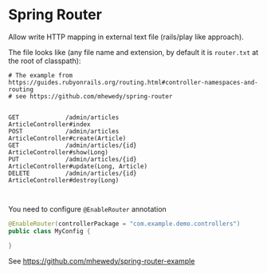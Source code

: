 # Spring Router

Allow write HTTP mapping in external text file (rails/play like approach).

The file looks like (any file name and extension, by default it is `router.txt` at the root of classpath):

```
# The example from https://guides.rubyonrails.org/routing.html#controller-namespaces-and-routing
# see https://github.com/mhewedy/spring-router


GET             /admin/articles	                    ArticleController#index
POST            /admin/articles	                    ArticleController#create(Article)
GET             /admin/articles/{id}	            ArticleController#show(Long)
PUT             /admin/articles/{id}	            ArticleController#update(Long, Article)
DELETE          /admin/articles/{id}	            ArticleController#destroy(Long)



```

You need to configure `@EnableRouter` annotation

```java
@EnableRouter(controllerPackage = "com.example.demo.controllers")
public class MyConfig {

}
```

See https://github.com/mhewedy/spring-router-example
